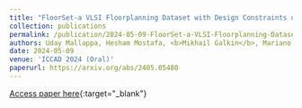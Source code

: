```yaml
---
title: "FloorSet-a VLSI Floorplanning Dataset with Design Constraints of Real-World SoCs"
collection: publications
permalink: /publication/2024-05-09-FloorSet-a-VLSI-Floorplanning-Dataset-with-Design-Constraints-of-Real-World-SoCs
authors: Uday Mallappa, Hesham Mostafa, <b>Mikhail Galkin</b>, Mariano Phielipp, Somdeb Majumdar
date: 2024-05-09
venue: 'ICCAD 2024 (Oral)'
paperurl: https://arxiv.org/abs/2405.05480
---
```

[Access paper here](https://arxiv.org/abs/2405.05480){:target="_blank"}
